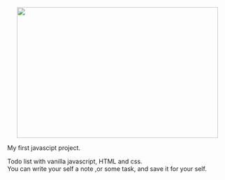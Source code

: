 <!-- ![Capture (2)](https://user-images.githubusercontent.com/84085280/141696524-e8c38cb2-96d9-43c2-a95d-37adb861196b.png) -->
<!-- ![todos-gif](https://user-images.githubusercontent.com/84085280/174052188-6e7ee848-0787-43f0-821e-09e7263a798c.gif) -->

<div align="center">
  <img width="460" height="300" src="https://user-images.githubusercontent.com/84085280/174052188-6e7ee848-0787-43f0-821e-09e7263a798c.gif">
</div>

My first javascipt project.

Todo list with vanilla javascript, HTML and css.  
You can write your self a note ,or some task, and save it for your self.
